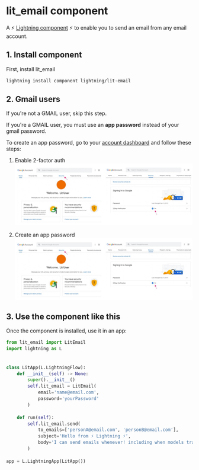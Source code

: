 # lit_email component
A ⚡ [Lightning component](lightning.ai) ⚡ to enable you to send an email from any email account.


## 1. Install component
First, install lit_email

```bash
lightning install component lightning/lit-email
```


## 2. Gmail users
If you're not a GMAIL user, skip this step.

If you're a GMAIL user, you must use an **app password** instead of your gmail password. 

To create an app password, go to your [account dashboard](https://myaccount.google.com/) and follow these steps:    

1. Enable 2-factor auth
![enable 2-factor auth](/images/1_two_factor.jpg)

2. Create an app password
![enable 2-factor auth](/images/1_two_factor.jpg)


## 3. Use the component like this
Once the component is installed, use it in an app:

```python
from lit_email import LitEmail
import lightning as L


class LitApp(L.LightningFlow):
    def __init__(self) -> None:
        super().__init__()
        self.lit_email = LitEmail(
            email='name@email.com',
            password='yourPassword'
        )

    def run(self):
        self.lit_email.send(
            to_emails=['personA@email.com', 'personB@email.com'],
            subject='Hello from ⚡ Lightning ⚡',
            body='I can send emails whenever! including when models train, deploy, etc...'
        )

app = L.LightningApp(LitApp())
```
